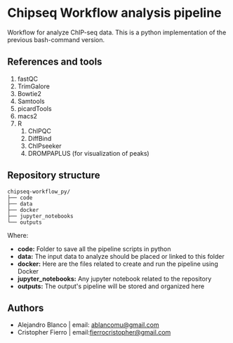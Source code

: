 # Chipseq Workflow analysis pipeline

Workflow for analyze ChIP-seq data. This is a python implementation of the
previous bash-command version.

## References and tools

1. fastQC
2. TrimGalore
3. Bowtie2
4. Samtools
5. picardTools
6. macs2
7. R
    1. ChIPQC
    2. DiffBind
    3. ChIPseeker
    4. DROMPAPLUS (for visualization of peaks)

## Repository structure

```
chipseq-workflow_py/
├── code
├── data
├── docker
├── jupyter_notebooks
└── outputs
```

Where:
- __code:__ Folder to save all the pipeline scripts in python
- __data:__ The input data to analyze should be placed or linked to this folder
- __docker:__ Here are the files related to create and run the pipeline using Docker 
- __jupyter_notebooks:__ Any jupyter notebook related to the repository
- __outputs:__ The output's pipeline will be stored and organized here

## Authors
* Alejandro Blanco  |  email: ablancomu@gmail.com
* Cristopher Fierro |  email:fierrocristopher@gmail.com

